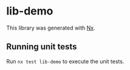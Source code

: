 # lib-demo

This library was generated with [Nx](https://nx.dev).

## Running unit tests

Run `nx test lib-demo` to execute the unit tests.
